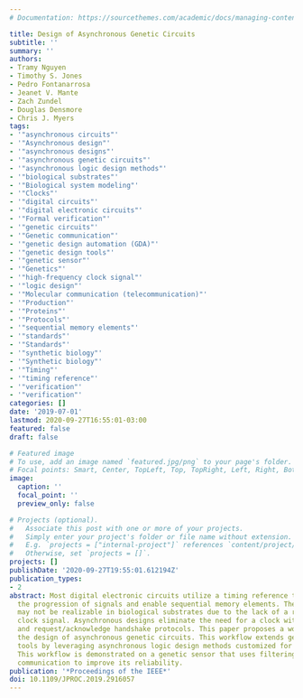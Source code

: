 ```yaml
---
# Documentation: https://sourcethemes.com/academic/docs/managing-content/

title: Design of Asynchronous Genetic Circuits
subtitle: ''
summary: ''
authors:
- Tramy Nguyen
- Timothy S. Jones
- Pedro Fontanarrosa
- Jeanet V. Mante
- Zach Zundel
- Douglas Densmore
- Chris J. Myers
tags:
- '"asynchronous circuits"'
- '"Asynchronous design"'
- '"asynchronous designs"'
- '"asynchronous genetic circuits"'
- '"asynchronous logic design methods"'
- '"biological substrates"'
- '"Biological system modeling"'
- '"Clocks"'
- '"digital circuits"'
- '"digital electronic circuits"'
- '"Formal verification"'
- '"genetic circuits"'
- '"Genetic communication"'
- '"genetic design automation (GDA)"'
- '"genetic design tools"'
- '"genetic sensor"'
- '"Genetics"'
- '"high-frequency clock signal"'
- '"logic design"'
- '"Molecular communication (telecommunication)"'
- '"Production"'
- '"Proteins"'
- '"Protocols"'
- '"sequential memory elements"'
- '"standards"'
- '"Standards"'
- '"synthetic biology"'
- '"Synthetic biology"'
- '"Timing"'
- '"timing reference"'
- '"verification"'
- '"verification"'
categories: []
date: '2019-07-01'
lastmod: 2020-09-27T16:55:01-03:00
featured: false
draft: false

# Featured image
# To use, add an image named `featured.jpg/png` to your page's folder.
# Focal points: Smart, Center, TopLeft, Top, TopRight, Left, Right, BottomLeft, Bottom, BottomRight.
image:
  caption: ''
  focal_point: ''
  preview_only: false

# Projects (optional).
#   Associate this post with one or more of your projects.
#   Simply enter your project's folder or file name without extension.
#   E.g. `projects = ["internal-project"]` references `content/project/deep-learning/index.md`.
#   Otherwise, set `projects = []`.
projects: []
publishDate: '2020-09-27T19:55:01.612194Z'
publication_types:
- 2
abstract: Most digital electronic circuits utilize a timing reference to synchronize
  the progression of signals and enable sequential memory elements. These designs
  may not be realizable in biological substrates due to the lack of a reliable high-frequency
  clock signal. Asynchronous designs eliminate the need for a clock with data encodings
  and request/acknowledge handshake protocols. This paper proposes a workflow to automate
  the design of asynchronous genetic circuits. This workflow extends genetic design
  tools by leveraging asynchronous logic design methods customized for this technology.
  This workflow is demonstrated on a genetic sensor that uses filtering and cellular
  communication to improve its reliability.
publication: '*Proceedings of the IEEE*'
doi: 10.1109/JPROC.2019.2916057
---
```

